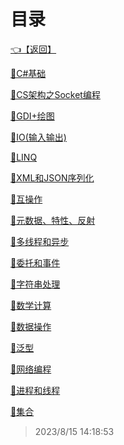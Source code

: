 # 目录  


[👈【返回】](/--目录--/dotnet/--目录--dotnet)  


[📁C#基础](/--目录--/dotnet/CSharp笔记/C#基础/--目录--C#基础)  

[📁CS架构之Socket编程](/--目录--/dotnet/CSharp笔记/CS架构之Socket编程/--目录--CS架构之Socket编程)  

[📁GDI+绘图](/--目录--/dotnet/CSharp笔记/GDI+绘图/--目录--GDI+绘图)  

[📁IO(输入输出)](/--目录--/dotnet/CSharp笔记/IO(输入输出)/--目录--IO(输入输出))  

[📁LINQ](/--目录--/dotnet/CSharp笔记/LINQ/--目录--LINQ)  

[📁XML和JSON序列化](/--目录--/dotnet/CSharp笔记/XML和JSON序列化/--目录--XML和JSON序列化)  

[📁互操作](/--目录--/dotnet/CSharp笔记/互操作/--目录--互操作)  

[📁元数据、特性、反射](/--目录--/dotnet/CSharp笔记/元数据、特性、反射/--目录--元数据、特性、反射)  

[📁多线程和异步](/--目录--/dotnet/CSharp笔记/多线程和异步/--目录--多线程和异步)  

[📁委托和事件](/--目录--/dotnet/CSharp笔记/委托和事件/--目录--委托和事件)  

[📁字符串处理](/--目录--/dotnet/CSharp笔记/字符串处理/--目录--字符串处理)  

[📁数学计算](/--目录--/dotnet/CSharp笔记/数学计算/--目录--数学计算)  

[📁数据操作](/--目录--/dotnet/CSharp笔记/数据操作/--目录--数据操作)  

[📁泛型](/--目录--/dotnet/CSharp笔记/泛型/--目录--泛型)  

[📁网络编程](/--目录--/dotnet/CSharp笔记/网络编程/--目录--网络编程)  

[📁进程和线程](/--目录--/dotnet/CSharp笔记/进程和线程/--目录--进程和线程)  

[📁集合](/--目录--/dotnet/CSharp笔记/集合/--目录--集合)  







> 2023/8/15 14:18:53
